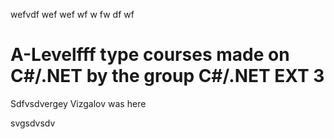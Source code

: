 wefvdf
wef
wef
wf
w
fw
df
wf
# A-Levelfff type courses made on C#/.NET by the group C#/.NET EXT 3


Sdfvsdvergey Vizgalov was here

svgsdvsdv

